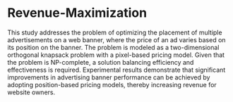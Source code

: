 # Revenue-Maximization

This study addresses the problem of optimizing the placement of multiple advertisements on a web banner, where the price of an ad varies based on its position on the banner. The problem is modeled as a two-dimensional orthogonal knapsack problem with a pixel-based pricing model. Given that the problem is NP-complete, a solution balancing efficiency and effectiveness is required. Experimental results demonstrate that significant improvements in advertising banner performance can be achieved by adopting position-based pricing models, thereby increasing revenue for website owners.

